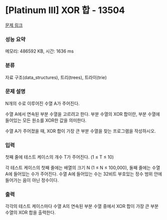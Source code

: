 # [Platinum III] XOR 합 - 13504 

[문제 링크](https://www.acmicpc.net/problem/13504) 

### 성능 요약

메모리: 486592 KB, 시간: 1636 ms

### 분류

자료 구조(data_structures), 트리(trees), 트라이(trie)

### 문제 설명

<p>N개의 수로 이루어진 수열 A가 주어진다. </p>

<p>수열 A에서 연속된 부분 수열을 고르려고 한다. 부분 수열의 XOR 합이란, 부분 수열에 들어있는 모든 원소를 XOR한 값을 의미한다.</p>

<p>수열 A가 주어졌을 때, XOR 합이 가장 큰 부분 수열을 찾는 프로그램을 작성하시오.</p>

### 입력 

 <p>첫째 줄에 테스트 케이스의 개수 T가 주어진다. (1 ≤ T ≤ 10)</p>

<p>각 테스트 케이스의 첫째 줄에는 배열의 크기 N (1 ≤ N ≤ 100,000), 둘째 줄에는 수열 A에 들어있는 수가 주어진다. 수열 A에 들어있는 수는 32비트 부호있는 정수 범위 안에 들어가는 음이 아닌 정수이다.</p>

### 출력 

 <p>각각의 테스트 케이스마다 수열 A의 연속된 부분 수열 중에서 XOR 합이 가장 큰 부분 수열의 XOR 합을 출력한다.</p>

